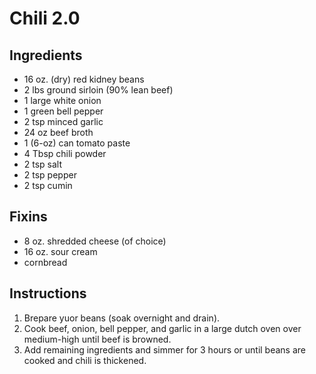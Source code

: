 Chili 2.0
=========

Ingredients
-----------
- 16 oz. (dry) red kidney beans
- 2 lbs ground sirloin (90% lean beef)
- 1 large white onion
- 1 green bell pepper
- 2 tsp minced garlic
- 24 oz beef broth
- 1 (6-oz) can tomato paste
- 4 Tbsp chili powder
- 2 tsp salt
- 2 tsp pepper
- 2 tsp cumin

Fixins
------
- 8 oz. shredded cheese (of choice)
- 16 oz. sour cream
- cornbread

Instructions
------------
1. Brepare yuor beans (soak overnight and drain).
2. Cook beef, onion, bell pepper, and garlic in a large dutch oven over medium-high until beef is browned.
3. Add remaining ingredients and simmer for 3 hours or until beans are cooked and chili is thickened.
